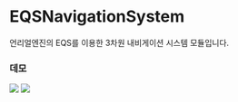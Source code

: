 # EQSNavigationSystem

언리얼엔진의 EQS를 이용한 3차원 내비게이션 시스템 모듈입니다.

### 데모
<img src="https://github.com/ludensor/EQSNavigationSystem/assets/76856672/a14a7a82-3d5c-42b1-b08a-56afd9e69756.png"/>
<img src="https://github.com/ludensor/EQSNavigationSystem/assets/76856672/5707093b-9531-4c41-bd88-3d6efbeecf9d.png"/>

